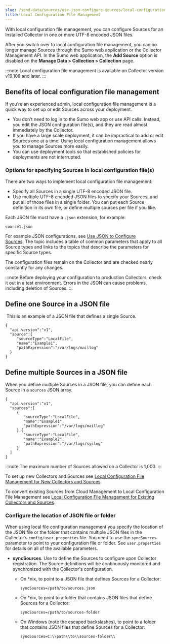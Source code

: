```yaml
---
slug: /send-data/sources/use-json-configure-sources/local-configuration-file-management
title: Local Configuration File Management
---
```




With local configuration file management, you can configure Sources for an Installed Collector in one or more UTF-8 encoded JSON files.

After you switch over to local configuration file management, you can no longer manage Sources through the Sumo web application or the Collector Management API. In the Sumo web application, the **Add Source** option is disabled on the **Manage Data \> Collection \> Collection** page.

:::note
Local configuration file management is available on Collector version v19.108 and later.
:::

## Benefits of local configuration file management

If you’re an experienced admin, local configuration file management is a quick way to set up or edit Sources across your deployment.

 * You don’t need to log in to the Sumo web app or use API calls. Instead, you edit the JSON configuration file(s), and they are read almost immediately by the Collector.
 * If you have a large scale deployment, it can be impractical to add or edit Sources one at a time. Using local configuration management allows you to manage Sources more easily.
 * You can use deployment tools so that established policies for deployments are not interrupted.

### Options for specifying Sources in local configuration file(s) 

There are two ways to implement local configuration file management:

 * Specify all Sources in a single UTF-8 encoded JSON file. 
 * Use multiple UTF-8 encoded JSON files to specify your Sources, and put all of those files in a single folder. You can put each Source definition in its own file, or define multiple sources per file if you like. 

Each JSON file must have a `.json` extension, for example:

`source1.json`

For example JSON configurations, see [Use JSON to Configure Sources](/docs/send-data/sources/use-json-configure-sources). The topic includes a table of common parameters that apply to all Source types and links to the topics that describe the parameters for specific Source types.

The configuration files remain on the Collector and are checked nearly constantly for any changes.

:::note
Before deploying your configuration to production Collectors, check it out in a test environment. Errors in the JSON can cause problems, including deletion of Sources.
:::

## Define one Source in a JSON file

 This is an example of a JSON file that defines a single Source.

```
{
  "api.version":"v1",
  "source":{
     "sourceType":"LocalFile",
     "name":"Example1",
     "pathExpression":"/var/logs/maillog"
  }
}
```

## Define multiple Sources in a JSON file

When you define multiple Sources in a JSON file, you can define each
Source in a `sources` JSON array.

```
{
  "api.version":"v1",
  "sources":[
     {
        "sourceType":"LocalFile",
        "name":"Example1",
        "pathExpression":"/var/logs/maillog"
     },{
        "sourceType":"LocalFile",
        "name":"Example2",
        "pathExpression":"/var/logs/syslog"
     }
  ]
}
```

:::note
The maximum number of Sources allowed on a Collector is 1,000.
:::

To set up new Collectors and Sources see [Local Configuration File Management for New Collectors and Sources](new-collectors-and-sources.md). 

To convert existing Sources from Cloud Management to Local Configuration File Management see [Local Configuration File Management for Existing Collectors and Sources](existing-collectors-and-sources.md).

### Configure the location of JSON file or folder

When using local file configuration management you specify the location of the JSON file or the folder that contains multiple JSON files in the Collector’s `config/user.properties` file. You need to use the `syncSources` parameter to point to your configuration file or folder. See `user.properties` for details on all of the available parameters.

* **syncSources**. Use to define the Sources to configure upon Collector registration. The Source definitions will be continuously monitored and synchronized with the Collector's configuration. 

  * On \*nix, to point to a JSON file that defines Sources for a Collector:

    `syncSources=/path/to/sources.json`

  * On \*nix, to point to a folder that contains JSON files that define Sources for a Collector:

    `syncSources=/path/to/sources-folder`

  * On Windows (note the escaped backslashes), to point to a folder that contains JSON files that define Sources for a Collector:

    `syncSources=C:\\path\\to\\sources-folder\\`
